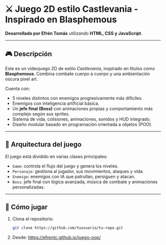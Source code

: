 # ⚔️ Juego 2D estilo Castlevania - Inspirado en Blasphemous

**Desarrollado por Efrén Tomás** utilizando **HTML, CSS y JavaScript**.

---

## 🎮 Descripción

Este es un videojuego 2D de estilo *Castlevania*, inspirado en títulos como **Blasphemous**.
Combina combate cuerpo a cuerpo y una ambientación oscura pixel art.

Cuenta con:

- 5 niveles distintos con enemigos progresivamente más difíciles.
- Enemigos con inteligencia artificial básica.
- Un **jefe final (Boss)** con animaciones propias y comportamiento más complejo según sus sprites.
- Sistema de vida, colisiones, animaciones, sonidos y HUD integrado.
- Diseño modular basado en programación orientada a objetos (POO).

---

## 🧠 Arquitectura del juego

El juego está dividido en varias clases principales:

- `Game`: controla el flujo del juego y genera los niveles.
- `Personaje`: gestiona al jugador, sus movimientos, ataques y vida.
- `Enemigo`: enemigos con IA que patrullan, persiguen y atacan.
- `Boss`: jefe final con lógica avanzada, música de combate y animaciones personalizadas.

---

## 🚀 Cómo jugar

1. Clona el repositorio:
   ```bash
   git clone https://github.com/tuusuario/tu-repo.git


2. Desde:
     https://efrentc.github.io/juego-oop/

 